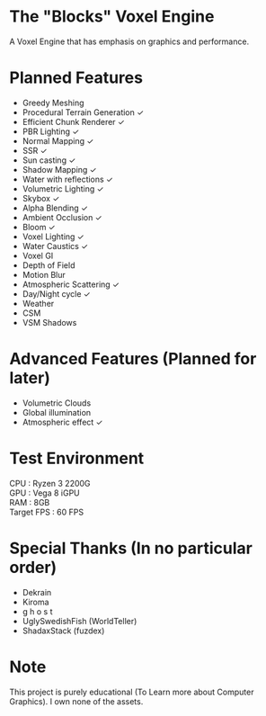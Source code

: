 # The "Blocks" Voxel Engine
A Voxel Engine that has emphasis on graphics and performance.

# Planned Features
- Greedy Meshing
- Procedural Terrain Generation ✓   
- Efficient Chunk Renderer ✓
- PBR Lighting ✓
- Normal Mapping ✓
- SSR ✓
- Sun casting ✓
- Shadow Mapping ✓
- Water with reflections ✓
- Volumetric Lighting ✓
- Skybox ✓
- Alpha Blending ✓
- Ambient Occlusion ✓
- Bloom ✓ 
- Voxel Lighting ✓
- Water Caustics ✓
- Voxel GI
- Depth of Field
- Motion Blur 
- Atmospheric Scattering ✓
- Day/Night cycle ✓
- Weather
- CSM
- VSM Shadows

# Advanced Features (Planned for later) 
- Volumetric Clouds
- Global illumination
- Atmospheric effect ✓

# Test Environment <br>
CPU : Ryzen 3 2200G <br>
GPU : Vega 8 iGPU <br>
RAM : 8GB <br>
Target FPS : 60 FPS <br>

# Special Thanks (In no particular order)
- Dekrain
- Kiroma
- g h o s t
- UglySwedishFish (WorldTeller)
- ShadaxStack (fuzdex)

# Note 
This project is purely educational (To Learn more about Computer Graphics). I own none of the assets. </br>
